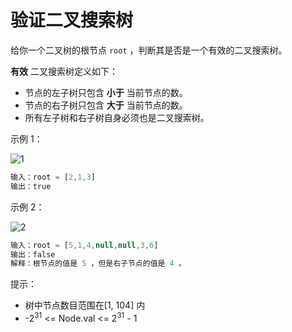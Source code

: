 # 验证二叉搜索树

给你一个二叉树的根节点 `root` ，判断其是否是一个有效的二叉搜索树。

**有效** 二叉搜索树定义如下：

- 节点的左子树只包含 **小于** 当前节点的数。
- 节点的右子树只包含 **大于** 当前节点的数。
- 所有左子树和右子树自身必须也是二叉搜索树。

示例 1：

![1](https://assets.leetcode.com/uploads/2020/12/01/tree1.jpg)

```ts
输入：root = [2,1,3]
输出：true
```

示例 2：

![2](https://assets.leetcode.com/uploads/2020/12/01/tree2.jpg)

```ts
输入：root = [5,1,4,null,null,3,6]
输出：false
解释：根节点的值是 5 ，但是右子节点的值是 4 。
```

提示：

- 树中节点数目范围在[1, 104] 内
- -2<sup>31</sup> <= Node.val <= 2<sup>31</sup> - 1
